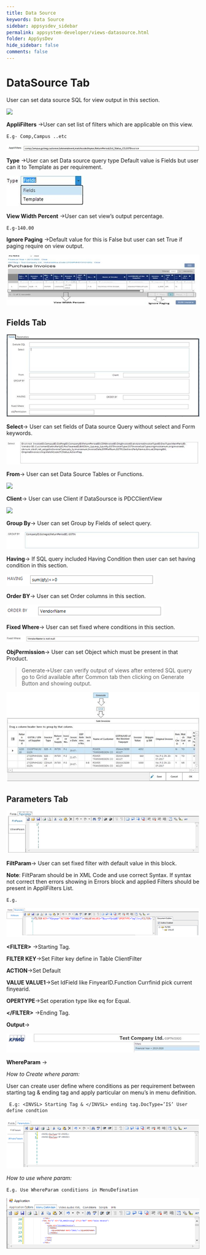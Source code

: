 ```yaml
---
title: Data Source
keywords: Data Source
sidebar: appsysdev_sidebar
permalink: appsystem-developer/views-datasource.html
folder: AppSysDev
hide_sidebar: false
comments: false
---
```



# DataSource Tab

User can set data source SQL for view output in this section.

![](/images/viewdatasourcetab.png)

**AppliFilters** ->User can set list of filters which are applicable on this view.

    E.g- Comp,Campus ..etc
	
![](/images/viewapplifilters.jpg)

**Type** ->User can set Data source query type Default value is Fields but user can it to Template as per requirement.

![](/images/viewtype.jpg)

**View Width Percent** ->User can set view’s output percentage.

    E.g-140.00

**Ignore Paging** ->Default value for this is False but user can set True if paging require on view output.

![](/images/viewignorepaging.jpg)

## Fields Tab

![](/images/viewfieldstab.jpg)

**Select**-> User can set fields of Data source Query without select and Form keywords.

![](/images/viewselect.jpg)

**From**-> User can set Data Source Tables or Functions.

![](/images/viewfrom.png)

**Client**-> User can use Client if DataSoursce is PDCClientView

![](/images/viewclient.png)

**Group By**-> User can set Group by Fields of select query.

![](/images/viewgroupby.jpg)

**Having**-> If SQL query included Having Condition then user can set having condition in this section.

![](/images/viewhaving.png)

**Order BY**-> User can set Order columns in this section.

![](/images/vieworderby.png)

**Fixed Where**-> User can set fixed where conditions in this section.

![](/images/viewfixedwhere.jpg)

**ObjPermission**-> User can set Object which must be present in that Product.

>Generate->User can verify output of views after entered SQL query go to Grid available after Common tab then clicking on Generate Button and showing output.

![](/images/viewgenerate.jpg)

## Parameters Tab

![](/images/parameterstab.jpg)

**FiltParam**-> User can set fixed filter with default value in this block.

**Note**: FiltParam should be in XML Code and use correct Syntax. If syntax not correct then errors showing in Errors block and applied Filters should be present in AppliFilters List.

    E.g.

![](/images/FiltParam.png)

**&lt;FILTER>** ->Starting Tag.

**FILTER KEY**->Set Filter key define in Table ClientFilter

**ACTION**->Set Default

**VALUE VALUE1**->Set IdField like FinyearID.Function Currfinid pick current finyearid.

**OPERTYPE**->Set operation type like eq for Equal.

**&lt;/FILTER>** ->Ending Tag.

**Output**->

![](/images/filteroutput.jpg)

**WhereParam** ->

*How to Create where param:*

User can create user define where conditions as per requirement between starting tag & ending tag and apply particular on menu’s in menu definition.

     E.g: <INVSL> Starting Tag & </INVSL> ending tag.DocType=’IS’ User define condtion


![](/images/WhereParam.png)

*How to use where param:*

    E.g. Use WhereParam conditions in MenuDefination

![](/images/WhereParaminmenudifination.png)


